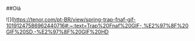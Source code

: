 ##Olá

![](https://tenor.com/pt-BR/view/spring-trap-fnaf-gif-10191247586962440716#:~:text=Trap%20Fnaf%20GIF-,%E2%97%8F%20GIF%20SD,-%E2%97%8F%20GIF%20HD
